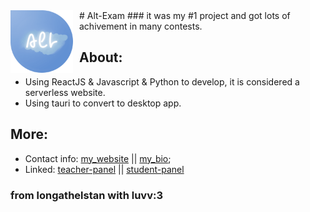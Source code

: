 <img width="100" height="100" align="left" style="float: left; margin: 0 10px 0 0;" alt="haanhhoii" src="public/alt-exam-300h.png">
# Alt-Exam
### it was my #1 project and got lots of achivement in many contests.

## About:
- Using ReactJS & Javascript & Python to develop, it is considered a serverless website.
- Using tauri to convert to desktop app.

## More:
- Contact info: [my_website](https://longathelstan.xyz ) || [my_bio](https://e-z.bio/longathelstan);
- Linked: [teacher-panel](https://alt-class-tp.vercel.app/) || [student-panel](https://alt-class-sp.vercel.app/)


### from longathelstan with luvv:3
